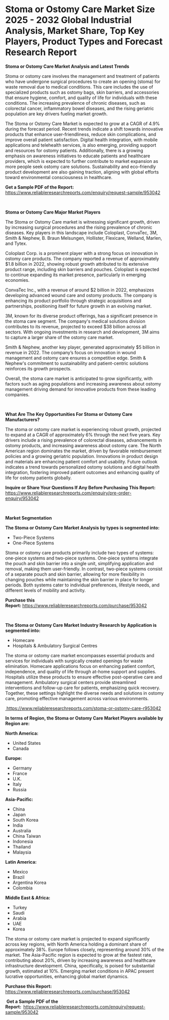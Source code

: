 <p><h1>Stoma or Ostomy Care Market Size 2025 - 2032 Global Industrial Analysis, Market Share, Top Key Players, Product Types and Forecast Research Report</h1></p><p><strong>Stoma or Ostomy Care Market Analysis and Latest Trends</strong></p>
<p><p>Stoma or ostomy care involves the management and treatment of patients who have undergone surgical procedures to create an opening (stoma) for waste removal due to medical conditions. This care includes the use of specialized products such as ostomy bags, skin barriers, and accessories that ensure hygiene, comfort, and quality of life for individuals with these conditions. The increasing prevalence of chronic diseases, such as colorectal cancer, inflammatory bowel diseases, and the rising geriatric population are key drivers fueling market growth.</p><p>The Stoma or Ostomy Care Market is expected to grow at a CAGR of 4.9% during the forecast period. Recent trends indicate a shift towards innovative products that enhance user-friendliness, reduce skin complications, and improve overall patient satisfaction. Digital health integration, with mobile applications and telehealth services, is also emerging, providing support and resources for ostomy patients. Additionally, there is a growing emphasis on awareness initiatives to educate patients and healthcare providers, which is expected to further contribute to market expansion as more people seek ostomy care solutions. Sustainability and eco-friendly product development are also gaining traction, aligning with global efforts toward environmental consciousness in healthcare.</p></p>
<p><strong>Get a Sample PDF of the Report:&nbsp;</strong> <a href="https://www.reliableresearchreports.com/enquiry/request-sample/953042?utm_campaign=9&utm_medium=2&utm_source=Github&utm_content=ia&utm_term=18042025&utm_id=stoma-or-ostomy-care">https://www.reliableresearchreports.com/enquiry/request-sample/953042</a></p>
<p>&nbsp;</p>
<p><strong>Stoma or Ostomy Care Major Market Players</strong></p>
<p><p>The Stoma or Ostomy Care market is witnessing significant growth, driven by increasing surgical procedures and the rising prevalence of chronic diseases. Key players in this landscape include Coloplast, ConvaTec, 3M, Smith & Nephew, B. Braun Melsungen, Hollister, Flexicare, Welland, Marlen, and Tytex.</p><p>Coloplast Corp. is a prominent player with a strong focus on innovation in ostomy care products. The company reported a revenue of approximately $1.8 billion in 2022, showing robust growth attributed to its extensive product range, including skin barriers and pouches. Coloplast is expected to continue expanding its market presence, particularly in emerging economies.</p><p>ConvaTec Inc., with a revenue of around $2 billion in 2022, emphasizes developing advanced wound care and ostomy products. The company is enhancing its product portfolio through strategic acquisitions and partnerships, positioning itself for future growth in an evolving market.</p><p>3M, known for its diverse product offerings, has a significant presence in the stoma care segment. The company's medical solutions division contributes to its revenue, projected to exceed $38 billion across all sectors. With ongoing investments in research and development, 3M aims to capture a larger share of the ostomy care market.</p><p>Smith & Nephew, another key player, generated approximately $5 billion in revenue in 2022. The company’s focus on innovation in wound management and ostomy care ensures a competitive edge. Smith & Nephew's commitment to sustainability and patient-centric solutions reinforces its growth prospects.</p><p>Overall, the stoma care market is anticipated to grow significantly, with factors such as aging populations and increasing awareness about ostomy management driving demand for innovative products from these leading companies.</p></p>
<p>&nbsp;</p>
<p><strong>What Are The Key Opportunities For Stoma or Ostomy Care Manufacturers?</strong></p>
<p><p>The stoma or ostomy care market is experiencing robust growth, projected to expand at a CAGR of approximately 6% through the next five years. Key drivers include a rising prevalence of colorectal diseases, advancements in ostomy products, and increasing awareness about ostomy care. The North American region dominates the market, driven by favorable reimbursement policies and a growing geriatric population. Innovations in product design and materials are enhancing patient comfort and usability. Future outlook indicates a trend towards personalized ostomy solutions and digital health integration, fostering improved patient outcomes and enhancing quality of life for ostomy patients globally.</p></p>
<p><strong>Inquire or Share Your Questions If Any Before Purchasing This Report:</strong> <a href="https://www.reliableresearchreports.com/enquiry/pre-order-enquiry/953042?utm_campaign=9&utm_medium=2&utm_source=Github&utm_content=ia&utm_term=18042025&utm_id=stoma-or-ostomy-care">https://www.reliableresearchreports.com/enquiry/pre-order-enquiry/953042</a></p>
<p>&nbsp;</p>
<p><strong>Market Segmentation</strong></p>
<p><strong>The Stoma or Ostomy Care Market Analysis by types is segmented into:</strong></p>
<p><ul><li>Two-Piece Systems</li><li>One-Piece Systems</li></ul></p>
<p><p>Stoma or ostomy care products primarily include two types of systems: one-piece systems and two-piece systems. One-piece systems integrate the pouch and skin barrier into a single unit, simplifying application and removal, making them user-friendly. In contrast, two-piece systems consist of a separate pouch and skin barrier, allowing for more flexibility in changing pouches while maintaining the skin barrier in place for longer periods. Both systems cater to individual preferences, lifestyle needs, and different levels of mobility and activity.</p></p>
<p><strong>Purchase this Report:&nbsp;</strong><a href="https://www.reliableresearchreports.com/purchase/953042?utm_campaign=9&utm_medium=2&utm_source=Github&utm_content=ia&utm_term=18042025&utm_id=stoma-or-ostomy-care">https://www.reliableresearchreports.com/purchase/953042</a></p>
<p>&nbsp;</p>
<p><strong>The Stoma or Ostomy Care Market Industry Research by Application is segmented into:</strong></p>
<p><ul><li>Homecare</li><li>Hospitals & Ambulatory Surgical Centres</li></ul></p>
<p><p>The stoma or ostomy care market encompasses essential products and services for individuals with surgically created openings for waste elimination. Homecare applications focus on enhancing patient comfort, independence, and quality of life through at-home support and supplies. Hospitals utilize these products to ensure effective post-operative care and management. Ambulatory surgical centers provide streamlined interventions and follow-up care for patients, emphasizing quick recovery. Together, these settings highlight the diverse needs and solutions in ostomy care, promoting effective management across various environments.</p></p>
<p><a href="https://www.reliableresearchreports.com/stoma-or-ostomy-care-r953042?utm_campaign=9&utm_medium=2&utm_source=Github&utm_content=ia&utm_term=18042025&utm_id=stoma-or-ostomy-care">&nbsp;https://www.reliableresearchreports.com/stoma-or-ostomy-care-r953042</a></p>
<p><strong>In terms of Region, the Stoma or Ostomy Care Market Players available by Region are:</strong></p>
<p>
    <p> <strong> North America: </strong>
        <ul>
            <li>United States</li>
            <li>Canada</li>
        </ul>
        </p> 
    <p> <strong> Europe: </strong>
        <ul>
            <li>Germany</li>
            <li>France</li>
            <li>U.K.</li>
            <li>Italy</li>
            <li>Russia</li>
        </ul>
        </p> 
    <p> <strong> Asia-Pacific: </strong>
        <ul>
            <li>China</li>
            <li>Japan</li>
            <li>South Korea</li>
            <li>India</li>
            <li>Australia</li>
            <li>China Taiwan</li>
            <li>Indonesia</li>
            <li>Thailand</li>
            <li>Malaysia</li>
        </ul>
        </p> 
    <p> <strong> Latin America: </strong>
        <ul>
            <li>Mexico</li>
            <li>Brazil</li>
            <li>Argentina Korea</li>
            <li>Colombia</li>
        </ul>
        </p> 
    <p> <strong> Middle East & Africa: </strong>
        <ul>
            <li>Turkey</li>
            <li>Saudi</li>
            <li>Arabia</li>
            <li>UAE</li>
            <li>Korea</li>
        </ul>
    </p>
    </p>
<p><p>The stoma or ostomy care market is projected to expand significantly across key regions, with North America holding a dominant share of approximately 38%. Europe follows closely, representing around 30% of the market. The Asia-Pacific region is expected to grow at the fastest rate, contributing about 20%, driven by increasing awareness and healthcare infrastructure development. China, specifically, is poised for substantial growth, estimated at 10%. Emerging market conditions in APAC present lucrative opportunities, enhancing global market dynamics.</p></p>
<p><strong>Purchase this Report: </strong><a href="https://www.reliableresearchreports.com/purchase/953042?utm_campaign=9&utm_medium=2&utm_source=Github&utm_content=ia&utm_term=18042025&utm_id=stoma-or-ostomy-care">https://www.reliableresearchreports.com/purchase/953042</a></p>
<p>&nbsp;<strong>Get a Sample PDF of the Report:&nbsp;&nbsp;</strong><a href="https://www.reliableresearchreports.com/enquiry/request-sample/953042?utm_campaign=9&utm_medium=2&utm_source=Github&utm_content=ia&utm_term=18042025&utm_id=stoma-or-ostomy-care">https://www.reliableresearchreports.com/enquiry/request-sample/953042</a></p>
<p><strong></strong></p>
<p><p></p><p></p><p></p></p>